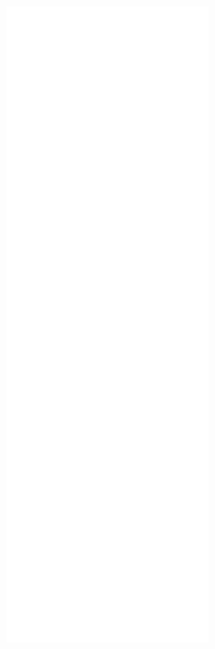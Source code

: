 <img width="400px" align="top" src="/github-metrics.svg">
<img align="top" width="400px" src="/metrics.plugin.achievements.compact.svg">
<img width="400px" align="top" src="/metrics.plugin.isocalendar.fullyear.svg">
<img align="top" width="400px" src="/metrics.plugin.languages.details.svg">
<img width="400px" align="top" src="/metrics.plugin.followup.user.svg">
<img width="400px" align="top" src="/metrics.plugin.pagespeed.detailed.svg">
<img width="400px" align="top" src="/metrics.plugin.topics.icons.svg">
